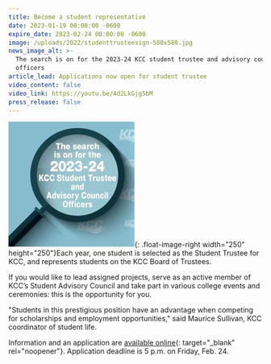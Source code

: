 ```yaml
---
title: Become a student representative
date: 2023-01-19 00:00:00 -0600
expire_date: 2023-02-24 00:00:00 -0600
image: /uploads/2022/studenttrusteesign-580x580.jpg
news_image_alt: >-
  The search is on for the 2023-24 KCC student trustee and advisory council
  officers
article_lead: Applications now open for student trustee
video_content: false
video_link: https://youtu.be/4d2LkGjg5bM
press_release: false
---
```

![](/uploads/2022/search-is-on-for-student-trustee250x250.jpg){: .float-image-right width="250" height="250"}Each year, one student is selected as the Student Trustee for KCC, and represents students on the KCC Board of Trustees.

If you would like to lead assigned projects, serve as an active member of KCC’s Student Advisory Council and take part in various college events and ceremonies: this is the opportunity for you.

"Students in this prestigious position have an advantage when competing for scholarships and employment opportunities," said Maurice Sullivan, KCC coordinator of student life.

Information and an application are&nbsp;[available online](https://form.jotform.com/200476436597161){: target="_blank" rel="noopener"}. Application deadline is 5 p.m. on Friday, Feb. 24.&nbsp;